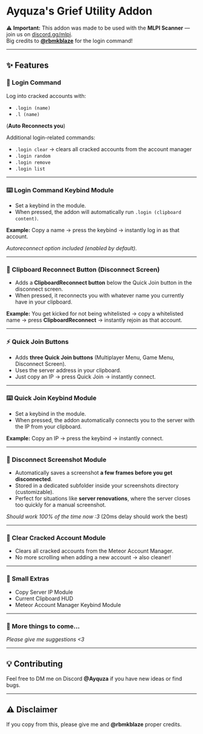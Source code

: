 # Ayquza's Grief Utility Addon  

⚠️ **Important:** This addon was made to be used with the **MLPI Scanner** — join us on [discord.gg/mlpi](https://discord.gg/mlpi).  
Big credits to **[@rbmkblaze](https://github.com/rbmkblaze)** for the login command!  

---

## ✨ Features  

### 🔑 Login Command  
Log into cracked accounts with:  
- `.login (name)`  
- `.l (name)`  

(**Auto Reconnects you**)  

Additional login-related commands:  
- `.login clear` → clears all cracked accounts from the account manager  
- `.login random`  
- `.login remove`  
- `.login list`  

---

### ⌨️ Login Command Keybind Module  
- Set a keybind in the module.  
- When pressed, the addon will automatically run `.login (clipboard content)`.  

**Example:** Copy a name → press the keybind → instantly log in as that account.  

*Autoreconnect option included (enabled by default).*  

---

### 👤 Clipboard Reconnect Button (Disconnect Screen)  
- Adds a **ClipboardReconnect button** below the Quick Join button in the disconnect screen.  
- When pressed, it reconnects you with whatever name you currently have in your clipboard.  

**Example:** You get kicked for not being whitelisted → copy a whitelisted name → press **ClipboardReconnect** → instantly rejoin as that account.  

---

### ⚡ Quick Join Buttons  
- Adds **three Quick Join buttons** (Multiplayer Menu, Game Menu, Disconnect Screen).  
- Uses the server address in your clipboard.  
- Just copy an IP → press Quick Join → instantly connect.  

---

### ⌨️ Quick Join Keybind Module  
- Set a keybind in the module.  
- When pressed, the addon automatically connects you to the server with the IP from your clipboard.  

**Example:** Copy an IP → press the keybind → instantly connect.  

---

### 📸 Disconnect Screenshot Module  
- Automatically saves a screenshot **a few frames before you get disconnected**.  
- Stored in a dedicated subfolder inside your screenshots directory (customizable).  
- Perfect for situations like **server renovations**, where the server closes too quickly for a manual screenshot.  

 *Should work 100% of the time now :3*  (20ms delay should work the best)

---

### 🧹 Clear Cracked Account Module  
- Clears all cracked accounts from the Meteor Account Manager.  
- No more scrolling when adding a new account → also cleaner!  

---

### 🔹 Small Extras  
- Copy Server IP Module  
- Current Clipboard HUD 
- Meteor Account Manager Keybind Module  

---

### 🚀 More things to come...  
*Please give me suggestions <3*  

---

## 💡 Contributing  
Feel free to DM me on Discord **@Ayquza** if you have new ideas or find bugs.  

---

## ⚠️ Disclaimer  
If you copy from this, please give me and **@rbmkblaze** proper credits.  
